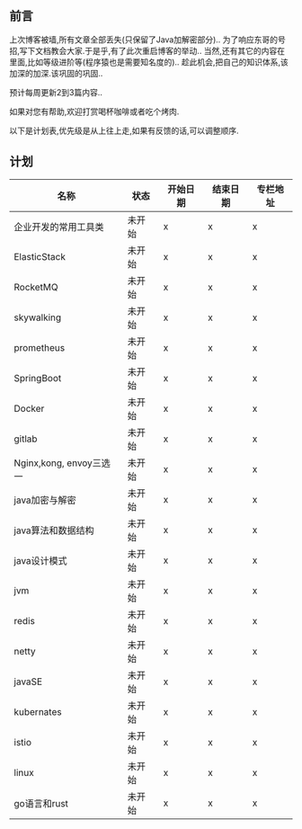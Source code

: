 ## 前言
上次博客被墙,所有文章全部丢失(只保留了Java加解密部分)..
为了响应东哥的号招,写下文档教会大家.于是乎,有了此次重启博客的举动..
当然,还有其它的内容在里面,比如等级进阶等(程序猿也是需要知名度的)..
趁此机会,把自己的知识体系,该加深的加深.该巩固的巩固..

预计每周更新2到3篇内容..

如果对您有帮助,欢迎打赏喝杯咖啡或者吃个烤肉.

以下是计划表,优先级是从上往上走,如果有反馈的话,可以调整顺序.

## 计划
| 名称                    | 状态   | 开始日期 | 结束日期 | 专栏地址 |
| ----------------------- | ------ | -------- | -------- | -------- |
| 企业开发的常用工具类    | 未开始 | x        | x        | x        |
| ElasticStack            | 未开始 | x        | x        | x        |
| RocketMQ                | 未开始 | x        | x        | x        |
| skywalking              | 未开始 | x        | x        | x        |
| prometheus              | 未开始 | x        | x        | x        |
| SpringBoot              | 未开始 | x        | x        | x        |
| Docker                  | 未开始 | x        | x        | x        |
| gitlab                  | 未开始 | x        | x        | x        |
| Nginx,kong, envoy三选一 | 未开始 | x        | x        | x        |
| java加密与解密          | 未开始 | x        | x        | x        |
| java算法和数据结构      | 未开始 | x        | x        | x        |
| java设计模式            | 未开始 | x        | x        | x        |
| jvm                     | 未开始 | x        | x        | x        |
| redis                   | 未开始 | x        | x        | x        |
| netty                   | 未开始 | x        | x        | x        |
| javaSE                  | 未开始 | x        | x        | x        |
| kubernates              | 未开始 | x        | x        | x        |
| istio                   | 未开始 | x        | x        | x        |
| linux                   | 未开始 | x        | x        | x        |
| go语言和rust            | 未开始 | x        | x        | x        |

